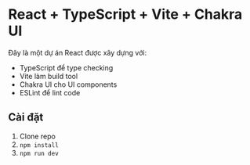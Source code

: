 # React + TypeScript + Vite + Chakra UI

Đây là một dự án React được xây dựng với:

- TypeScript để type checking
- Vite làm build tool
- Chakra UI cho UI components
- ESLint để lint code

## Cài đặt

1. Clone repo
2. `npm install`
3. `npm run dev`
